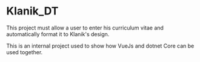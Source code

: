 # Klanik_DT

This project must allow a user to enter his curriculum vitae and automatically format it to Klanik's design.

This is an internal project used to show how VueJs and dotnet Core can be used together.